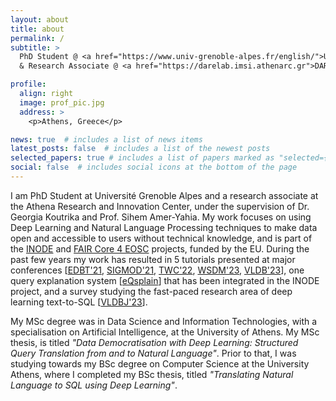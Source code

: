 ```yaml
---
layout: about
title: about
permalink: /
subtitle: >
  PhD Student @ <a href="https://www.univ-grenoble-alpes.fr/english/">UGA</a>
  & Research Associate @ <a href="https://darelab.imsi.athenarc.gr">DARE Lab</a>/<a href="https://www.athenarc.gr/en">Athena RC</a>

profile:
  align: right
  image: prof_pic.jpg
  address: >
    <p>Athens, Greece</p>

news: true  # includes a list of news items
latest_posts: false  # includes a list of the newest posts
selected_papers: true # includes a list of papers marked as "selected={true}"
social: false  # includes social icons at the bottom of the page
---
```


I am PhD Student at Université Grenoble Alpes and a research associate at the Athena Research and Innovation Center, under the supervision of Dr. Georgia Koutrika and Prof. Sihem Amer-Yahia.
My work focuses on using Deep Learning and Natural Language Processing techniques to make data open and accessible to users without technical knowledge, and is part of the <a href="http://www.inode-project.eu/">INODE</a> and <a href="http://www.faircore4eosc.eu/">FAIR Core 4 EOSC</a> projects, funded by the EU.
During the past few years my work has resulted in 5 tutorials presented at major conferences [<a href="https://darelab.imsi.athenarc.gr/tutorials/text2sql_edbt21/">EDBT'21</a>, <a href="https://darelab.imsi.athenarc.gr/tutorials/text2sql_sigmod21/">SIGMOD'21</a>, <a href="https://darelab.imsi.athenarc.gr/tutorials/text2sql_twc22/">TWC'22</a>, <a href="https://darelab.imsi.athenarc.gr/tutorials/datadem_wsdm23/">WSDM'23</a>, <a href="/tutorials/nlidbs_vldb23/">VLDB'23</a>], one query explanation system [<a href="https://darelab.imsi.athenarc.gr/systems/eqsplain/">eQsplain</a>] that has been integrated in the INODE project, and a survey studying the fast-paced research area of deep learning text-to-SQL [<a href="https://doi.org/10.1007/s00778-022-00776-8">VLDBJ'23</a>].

My MSc degree was in Data Science and Information Technologies, with a specialisation on Artificial Intelligence, at the University of Athens.
My MSc thesis, is titled <i>"Data Democratisation with Deep Learning: Structured Query Translation from and to Natural Language"</i>.
Prior to that, I was studying towards my BSc degree on Computer Science at the University Athens, where I completed my BSc thesis, titled <i>"Translating Natural Language to SQL using Deep Learning"</i>.

